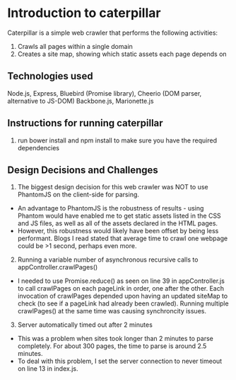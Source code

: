 # Introduction to caterpillar
Caterpillar is a simple web crawler that performs the following activities:
1. Crawls all pages within a single domain
2. Creates a site map, showing which static assets each page depends on

## Technologies used
Node.js, Express, Bluebird (Promise library), Cheerio (DOM parser, alternative to JS-DOM) Backbone.js, Marionette.js

## Instructions for running caterpillar
1. run bower install and npm install to make sure you have the required dependencies

## Design Decisions and Challenges
1. The biggest design decision for this web crawler was NOT to use PhantomJS on the client-side for parsing. 
  - An advantage to PhantomJS is the robustness of results - using Phantom would have enabled me to get static assets listed in the CSS and JS files, as well as all of the assets declared in the HTML pages. 
  - However, this robustness would likely have been offset by being less performant. Blogs I read stated that average time to crawl one webpage could be >1 second, perhaps even more. 

2. Running a variable number of asynchronous recursive calls to appController.crawlPages()
  - I needed to use Promise.reduce() as seen on line 39 in appController.js to call crawlPages on each pageLink in order, one after the other. Each invocation of crawlPages depended upon having an updated siteMap to check (to see if a pageLink had already been crawled). Running multiple crawlPages() at the same time was causing synchroncity issues.  

3. Server automatically timed out after 2 minutes
  - This was a problem when sites took longer than 2 minutes to parse completely. For about 300 pages, the time to parse is around 2.5 minutes. 
  - To deal with this problem, I set the server connection to never timeout on line 13 in index.js.

